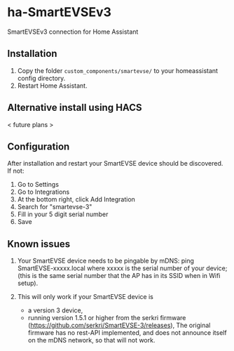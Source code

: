 # ha-SmartEVSEv3
SmartEVSEv3 connection for Home Assistant

## Installation

1. Copy the folder ```custom_components/smartevse/``` to your homeassistant config directory.
2. Restart Home Assistant.

## Alternative install using HACS
< future plans >

## Configuration
After installation and restart your SmartEVSE device should be discovered.
If not:
1. Go to Settings
2. Go to Integrations
3. At the bottom right, click Add Integration
4. Search for "smartevse-3"
5. Fill in your 5 digit serial number
6. Save

## Known issues
1. Your SmartEVSE device needs to be pingable by mDNS:
		ping SmartEVSE-xxxxx.local where xxxxx is the serial number of your device; 
		(this is the same serial number that the AP has in its SSID when in Wifi setup).

2. This will only work if your SmartEVSE device is 
	- a version 3 device, 
	- running version 1.5.1 or higher from the serkri firmware (https://github.com/serkri/SmartEVSE-3/releases), 
   	The original firmware has no rest-API implemented, and does not announce itself on the mDNS network, so that will not work.
